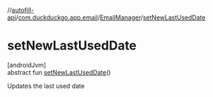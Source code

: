 //[autofill-api](../../../index.md)/[com.duckduckgo.app.email](../index.md)/[EmailManager](index.md)/[setNewLastUsedDate](set-new-last-used-date.md)

# setNewLastUsedDate

[androidJvm]\
abstract fun [setNewLastUsedDate](set-new-last-used-date.md)()

Updates the last used date

